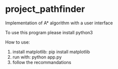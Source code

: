 # project_pathfinder

Implementation of A* algorithm with a user interface

To use this program please install python3

How to use:

1. install matplotlib: pip install matplotlib
2. run with: python app.py
3. follow the recommandations
